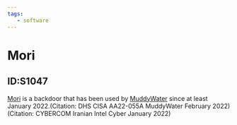 ```yaml
---
tags:
   - software
---
```

# Mori
## ID:S1047
[Mori](software/S1047) is a backdoor that has been used by [MuddyWater](groups/G0069) since at least January 2022.(Citation: DHS CISA AA22-055A MuddyWater February 2022)(Citation: CYBERCOM Iranian Intel Cyber January 2022)
